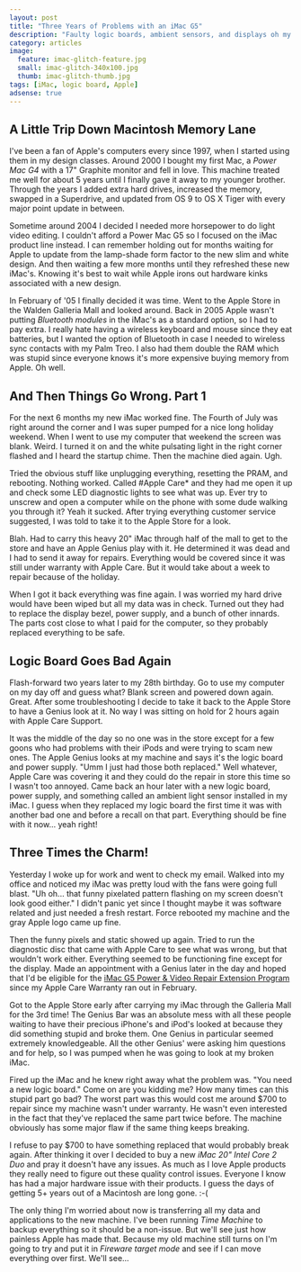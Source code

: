 ```yaml
---
layout: post
title: "Three Years of Problems with an iMac G5"
description: "Faulty logic boards, ambient sensors, and displays oh my!"
category: articles
image: 
  feature: imac-glitch-feature.jpg
  small: imac-glitch-340x100.jpg
  thumb: imac-glitch-thumb.jpg
tags: [iMac, logic board, Apple]
adsense: true
---
```


## A Little Trip Down Macintosh Memory Lane

I've been a fan of Apple's computers every since 1997, when I started using them in my design classes. Around 2000 I bought my first Mac, a *Power Mac G4* with a 17" Graphite monitor and fell in love. This machine treated me well for about 5 years until I finally gave it away to my younger brother. Through the years I added extra hard drives, increased the memory, swapped in a Superdrive, and updated from OS 9 to OS X Tiger with every major point update in between.

Sometime around 2004 I decided I needed more horsepower to do light video editing. I couldn't afford a Power Mac G5 so I focused on the iMac product line instead. I can remember holding out for months waiting for Apple to update from the lamp-shade form factor to the new slim and white design. And then waiting a few more months until they refreshed these new iMac's. Knowing it's best to wait while Apple irons out hardware kinks associated with a new design.

In February of '05 I finally decided it was time. Went to the Apple Store in the Walden Galleria Mall and looked around. Back in 2005 Apple wasn't putting *Bluetooth modules* in the iMac's as a standard option, so I had to pay extra. I really hate having a wireless keyboard and mouse since they eat batteries, but I wanted the option of Bluetooth in case I needed to wireless sync contacts with my Palm Treo. I also had them double the RAM which was stupid since everyone knows it's more expensive buying memory from Apple. Oh well.

## And Then Things Go Wrong. Part 1

For the next 6 months my new iMac worked fine. The Fourth of July was right around the corner and I was super pumped for a nice long holiday weekend. When I went to use my computer that weekend the screen was blank. Weird. I turned it on and the white pulsating light in the right corner flashed and I heard the startup chime. Then the machine died again. Ugh.

Tried the obvious stuff like unplugging everything, resetting the <abbr>PRAM</abbr>, and rebooting. Nothing worked. Called #Apple Care* and they had me open it up and check some LED diagnostic lights to see what was up. Ever try to unscrew and open a computer while on the phone with some dude walking you through it? Yeah it sucked. After trying everything customer service suggested, I was told to take it to the Apple Store for a look.

Blah. Had to carry this heavy 20" iMac through half of the mall to get to the store and have an Apple Genius play with it. He determined it was dead and I had to send it away for repairs. Everything would be covered since it was still under warranty with Apple Care. But it would take about a week to repair because of the holiday.

When I got it back everything was fine again. I was worried my hard drive would have been wiped but all my data was in check. Turned out they had to replace the display bezel, power supply, and a bunch of other innards. The parts cost close to what I paid for the computer, so they probably replaced everything to be safe.

## Logic Board Goes Bad Again

Flash-forward two years later to my 28th birthday. Go to use my computer on my day off and guess what? Blank screen and powered down again. Great. After some troubleshooting I decide to take it back to the Apple Store to have a Genius look at it. No way I was sitting on hold for 2 hours again with Apple Care Support.

It was the middle of the day so no one was in the store except for a few goons who had problems with their iPods and were trying to scam new ones. The Apple Genius looks at my machine and says it's the logic board and power supply. "Umm I just had those both replaced." Well whatever, Apple Care was covering it and they could do the repair in store this time so I wasn't too annoyed. Came back an hour later with a new logic board, power supply, and something called an ambient light sensor installed in my iMac. I guess when they replaced my logic board the first time it was with another bad one and before a recall on that part. Everything should be fine with it now... yeah right!

## Three Times the Charm!

Yesterday I woke up for work and went to check my email. Walked into my office and noticed my iMac was pretty loud with the fans were going full blast. "Uh oh... that funny pixelated pattern flashing on my screen doesn't look good either." I didn't panic yet since I thought maybe it was software related and just needed a fresh restart. Force rebooted my machine and the gray Apple logo came up fine.

Then the funny pixels and static showed up again. Tried to run the diagnostic disc that came with Apple Care to see what was wrong, but that wouldn't work either. Everything seemed to be functioning fine except for the display. Made an appointment with a Genius later in the day and hoped that I'd be eligible for the [iMac G5 Power & Video Repair Extension Program](http://docs.info.apple.com/article.html?artnum=302181) since my Apple Care Warranty ran out in February.

Got to the Apple Store early after carrying my iMac through the Galleria Mall for the 3rd time! The Genius Bar was an absolute mess with all these people waiting to have their precious iPhone's and iPod's looked at because they did something stupid and broke them. One Genius in particular seemed extremely knowledgeable. All the other Genius' were asking him questions and for help, so I was pumped when he was going to look at my broken iMac.

Fired up the iMac and he knew right away what the problem was. "You need a new logic board." Come on are you kidding me? How many times can this stupid part go bad? The worst part was this would cost me around $700 to repair since my machine wasn't under warranty. He wasn't even interested in the fact that they've replaced the same part twice before. The machine obviously has some major flaw if the same thing keeps breaking.

I refuse to pay $700 to have something replaced that would probably break again. After thinking it over I decided to buy a new *iMac 20" Intel Core 2 Duo* and pray it doesn't have any issues. As much as I love Apple products they really need to figure out these quality control issues. Everyone I know has had a major hardware issue with their products. I guess the days of getting 5+ years out of a Macintosh are long gone. :-(

The only thing I'm worried about now is transferring all my data and applications to the new machine. I've been running *Time Machine* to backup everything so it should be a non-issue. But we'll see just how painless Apple has made that. Because my old machine still turns on I'm going to try and put it in *Fireware target mode* and see if I can move everything over first. We'll see...